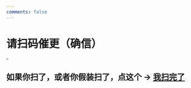```yaml
---
comments: false
---
```




# 请扫码催更（确信）

<img src="https://pic.imgdb.cn/item/651512fcc458853aefa2e278.png" style="zoom:33%;" />

## 如果你扫了，或者你假装扫了，点这个 → [我扫完了](/催更成功)

